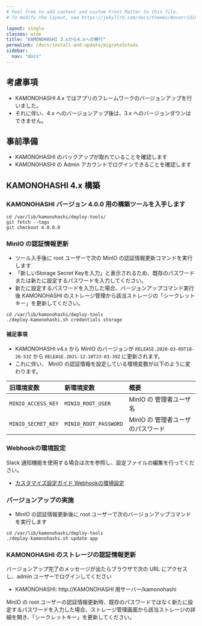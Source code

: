 ```yaml
---
# Feel free to add content and custom Front Matter to this file.
# To modify the layout, see https://jekyllrb.com/docs/themes/#overriding-theme-defaults

layout: single
classes: wide
title: "KAMONOHASHI 3.xから4.xへの移行"
permalink: /docs/install-and-update/migrate3xto4x
sidebar:
  nav: "docs"
---
```


## 考慮事項

* KAMONOHASHI 4.x ではアプリのフレームワークのバージョンアップを行いました。
* それに伴い、4.x へのバージョンアップ後は、3.x へのバージョンダウンはできません。

## 事前準備

* KAMONOHASHI のバックアップが取れていることを確認します
* KAMONOHASHI の Admin アカウントでログインできることを確認します

## KAMONOHASHI 4.x 構築

### KAMONOHASHI バージョン 4.0.0 用の構築ツールを入手します

```
cd /var/lib/kamonohashi/deploy-tools/
git fetch --tags
git checkout 4.0.0.0
```

### MinIO の認証情報更新

* ツール入手後に root ユーザーで次の MinIO の認証情報更新コマンドを実行します
* 「新しいStorage Secret Keyを入力」と表示されるため、既存のパスワードまたは新たに設定するパスワードを入力してください。
* 新たに設定するパスワードを入力した場合、バージョンアップコマンド実行後 KAMONOHASHI のストレージ管理から該当ストレージの「シークレットキー」を更新してください。

```
cd /var/lib/kamonohashi/deploy-tools
./deploy-kamonohashi.sh credentials storage
```

#### 補足事項

* KAMONOHASHI v4.x から MinIO のバージョンが `RELEASE.2020-03-09T18-26-53Z` から `RELEASE.2021-12-10T23-03-39Z` に更新されます。
* これに伴い、 MinIO の認証情報を設定している環境変数が以下のように変わります。

| 旧環境変数         | 新環境変数            | 概要                              | 
| :----------------- | :-------------------- | :-------------------------------- |
| `MINIO_ACCESS_KEY` | `MINIO_ROOT_USER`     | MinIO の 管理者ユーザ名           |
| `MINIO_SECRET_KEY` | `MINIO_ROOT_PASSWORD` | MinIO の 管理者ユーザのパスワード |

### Webhookの環境設定

Slack 通知機能を使用する場合は次を参照し、設定ファイルの編集を行ってください。
* [カスタマイズ設定ガイド Webhookの環境設定](/docs/install-and-update/customize-4x/#webhookの環境設定)

### バージョンアップの実施

* MinIO の認証情報更新後に root ユーザーで次のバージョンアップコマンドを実行します

```
cd /var/lib/kamonohashi/deploy-tools
./deploy-kamonohashi.sh update app
```

### KAMONOHASHI のストレージの認証情報更新

バージョンアップ完了のメッセージが出たらブラウザで次の URL にアクセスし、admin ユーザーでログインしてください

* KAMONOHASHI: http://KAMONOHASHI 用サーバー/kamonohashi

MinIO の root ユーザーの認証情報更新時、既存のパスワードではなく新たに設定するパスワードを入力した場合、ストレージ管理画面から該当ストレージの詳細を開き、「シークレットキー」を更新してください。


